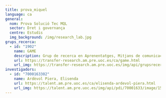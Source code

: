 ```yaml
---
title: prova_miquel
language: ca
general:
  nom: Prova Solució Tec MQL
  sector: Dret i governança
  centre: Estudis
  img_background: /img/research_lab.jpg
grups_recerca:
  - id: "1902"
    name: GAME
    description: Grup de recerca en Aprenentatges, Mitjans de comunicació i Entreteniment
    url: https://transfer-research.am.pre.uoc.es/ca/game.html
    url_img: https://transfer-research.am.pre.uoc.es/img/api/grupsrecerca/19/image/1573664391789
investigadors:
  - id: "7000163302"
    name: Ardèvol Piera, Elisenda
    url: https://talent.am.pre.uoc.es/ca/elisenda-ardevol-piera.html
    url_img: https://talent.am.pre.uoc.es/img/api/pdi/70001633/image/1572445759409
---
```

